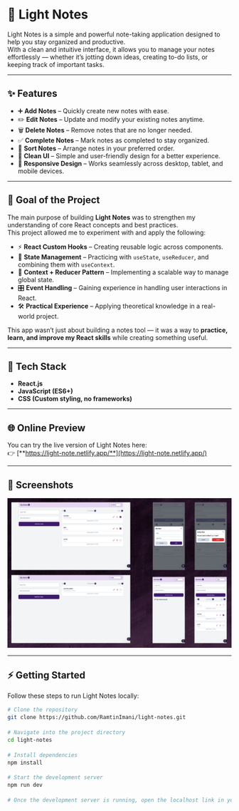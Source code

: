# 📝 Light Notes

Light Notes is a simple and powerful note-taking application designed to help you stay organized and productive.  
With a clean and intuitive interface, it allows you to manage your notes effortlessly — whether it’s jotting down ideas, creating to-do lists, or keeping track of important tasks.

---

## ✨ Features

- ➕ **Add Notes** – Quickly create new notes with ease.  
- ✏️ **Edit Notes** – Update and modify your existing notes anytime.  
- 🗑️ **Delete Notes** – Remove notes that are no longer needed.  
- ✅ **Complete Notes** – Mark notes as completed to stay organized.  
- 🔀 **Sort Notes** – Arrange notes in your preferred order.  
- 🎨 **Clean UI** – Simple and user-friendly design for a better experience.  
- 📱 **Responsive Design** – Works seamlessly across desktop, tablet, and mobile devices.  

---

## 🎯 Goal of the Project

The main purpose of building **Light Notes** was to strengthen my understanding of core React concepts and best practices.  
This project allowed me to experiment with and apply the following:  

- ⚡ **React Custom Hooks** – Creating reusable logic across components.  
- 🧩 **State Management** – Practicing with `useState`, `useReducer`, and combining them with `useContext`.  
- 🔗 **Context + Reducer Pattern** – Implementing a scalable way to manage global state.  
- 🎛️ **Event Handling** – Gaining experience in handling user interactions in React.  
- 🛠️ **Practical Experience** – Applying theoretical knowledge in a real-world project.  

This app wasn’t just about building a notes tool — it was a way to **practice, learn, and improve my React skills** while creating something useful.  

---

## 🚀 Tech Stack

- **React.js**  
- **JavaScript (ES6+)**  
- **CSS (Custom styling, no frameworks)**  

---

## 🌐 Online Preview

You can try the live version of Light Notes here:  
👉 [**https://light-note.netlify.app/**](https://light-note.netlify.app/)

---

## 📸 Screenshots

![preview image](/preview.png)

---

## ⚡ Getting Started

Follow these steps to run Light Notes locally:

```bash
# Clone the repository
git clone https://github.com/RamtinImani/light-notes.git

# Navigate into the project directory
cd light-notes

# Install dependencies
npm install

# Start the development server
npm run dev

# Once the development server is running, open the localhost link in your browser to start using Light Notes.

